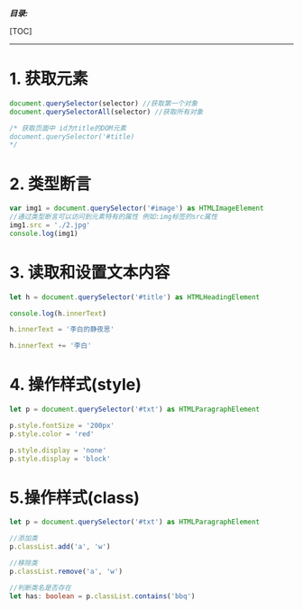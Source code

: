 ***目录:***

[TOC]

---

# 1. 获取元素

```typescript
document.querySelector(selector) //获取第一个对象
document.querySelectorAll(selector) //获取所有对象

/* 获取页面中 id为title的DOM元素
document.querySelector('#title)
*/
```

# 2. 类型断言

```typescript
var img1 = document.querySelector('#image') as HTMLImageElement
//通过类型断言可以访问到元素特有的属性 例如:img标签的src属性
img1.src = './2.jpg'
console.log(img1)
```

# 3. 读取和设置文本内容

```typescript
let h = document.querySelector('#title') as HTMLHeadingElement

console.log(h.innerText)

h.innerText = '李白的静夜思'

h.innerText += '李白'
```

# 4. 操作样式(style)

```typescript
let p = document.querySelector('#txt') as HTMLParagraphElement

p.style.fontSize = '200px'
p.style.color = 'red'

p.style.display = 'none'
p.style.display = 'block'

```

# 5.操作样式(class)

```typescript
let p = document.querySelector('#txt') as HTMLParagraphElement

//添加类
p.classList.add('a', 'w')

//移除类
p.classList.remove('a', 'w')

//判断类名是否存在
let has: boolean = p.classList.contains('bbq')
```


